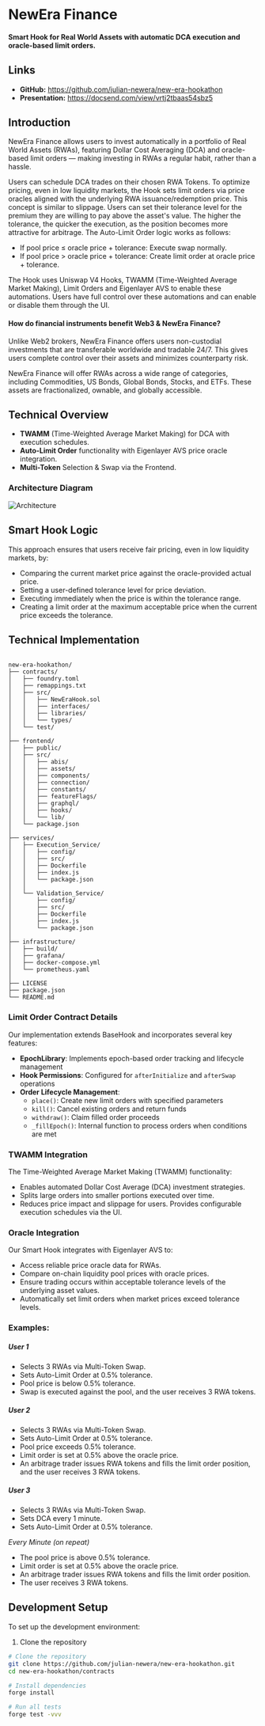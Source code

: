 # NewEra Finance

#### Smart Hook for Real World Assets with automatic DCA execution and oracle-based limit orders.

## Links

- **GitHub:** https://github.com/julian-newera/new-era-hookathon
- **Presentation:** https://docsend.com/view/vrtj2tbaas54sbz5

## Introduction

NewEra Finance allows users to invest automatically in a portfolio of Real World Assets (RWAs), featuring Dollar Cost Averaging (DCA) and oracle-based limit orders — making investing in RWAs a regular habit, rather than a hassle.

Users can schedule DCA trades on their chosen RWA Tokens. To optimize pricing, even in low liquidity markets, the Hook sets limit orders via price oracles aligned with the underlying RWA issuance/redemption price. This concept is similar to slippage. Users can set their tolerance level for the premium they are willing to pay above the asset's value. The higher the tolerance, the quicker the execution, as the position becomes more attractive for arbitrage. The Auto-Limit Order logic works as follows:

- If pool price ≤ oracle price + tolerance: Execute swap normally.
- If pool price > oracle price + tolerance: Create limit order at oracle price + tolerance.

The Hook uses Uniswap V4 Hooks, TWAMM (Time-Weighted Average Market Making), Limit Orders and Eigenlayer AVS to enable these automations. Users have full control over these automations and can enable or disable them through the UI.

#### How do financial instruments benefit Web3 & NewEra Finance?

Unlike Web2 brokers, NewEra Finance offers users non-custodial investments that are transferable worldwide and tradable 24/7. This gives users complete control over their assets and minimizes counterparty risk.

NewEra Finance will offer RWAs across a wide range of categories, including Commodities, US Bonds, Global Bonds, Stocks, and ETFs. These assets are fractionalized, ownable, and globally accessible.

## Technical Overview

- **TWAMM** (Time-Weighted Average Market Making) for DCA with execution schedules.
- **Auto-Limit Order** functionality with Eigenlayer AVS price oracle integration.
- **Multi-Token** Selection & Swap via the Frontend.

### Architecture Diagram

![Architecture](Architecture-Diagram.png)

## Smart Hook Logic
This approach ensures that users receive fair pricing, even in low liquidity markets, by:
- Comparing the current market price against the oracle-provided actual price.
- Setting a user-defined tolerance level for price deviation.
- Executing immediately when the price is within the tolerance range.
- Creating a limit order at the maximum acceptable price when the current price exceeds the tolerance.


## Technical Implementation
``` 

new-era-hookathon/
├── contracts/
│   ├── foundry.toml
│   ├── remappings.txt
│   ├── src/
│   │   ├── NewEraHook.sol
│   │   ├── interfaces/
│   │   ├── libraries/
│   │   └── types/
│   └── test/
│
├── frontend/
│   ├── public/
│   ├── src/
│   │   ├── abis/
│   │   ├── assets/
│   │   ├── components/
│   │   ├── connection/
│   │   ├── constants/
│   │   ├── featureFlags/
│   │   ├── graphql/
│   │   ├── hooks/
│   │   └── lib/
│   └── package.json
│
├── services/
│   ├── Execution_Service/
│   │   ├── config/
│   │   ├── src/
│   │   ├── Dockerfile
│   │   ├── index.js
│   │   └── package.json
│   │
│   └── Validation_Service/
│       ├── config/
│       ├── src/
│       ├── Dockerfile
│       ├── index.js
│       └── package.json
│
├── infrastructure/
│   ├── build/
│   ├── grafana/
│   ├── docker-compose.yml
│   └── prometheus.yaml
│
├── LICENSE
├── package.json
└── README.md

```


### Limit Order Contract Details

Our implementation extends BaseHook and incorporates several key features:

- **EpochLibrary**: Implements epoch-based order tracking and lifecycle management
- **Hook Permissions**: Configured for `afterInitialize` and `afterSwap` operations
- **Order Lifecycle Management**: 
  - `place()`: Create new limit orders with specified parameters
  - `kill()`: Cancel existing orders and return funds
  - `withdraw()`: Claim filled order proceeds
  - `_fillEpoch()`: Internal function to process orders when conditions are met

### TWAMM Integration

The Time-Weighted Average Market Making (TWAMM) functionality:
- Enables automated Dollar Cost Average (DCA) investment strategies.
- Splits large orders into smaller portions executed over time.
- Reduces price impact and slippage for users.
Provides configurable execution schedules via the UI.


### Oracle Integration

Our Smart Hook integrates with Eigenlayer AVS to:
- Access reliable price oracle data for RWAs.
- Compare on-chain liquidity pool prices with oracle prices.
- Ensure trading occurs within acceptable tolerance levels of the underlying asset values.
- Automatically set limit orders when market prices exceed tolerance levels.



### Examples:

##### User 1
- Selects 3 RWAs via Multi-Token Swap.
- Sets Auto-Limit Order at 0.5% tolerance.
- Pool price is below 0.5% tolerance.
- Swap is executed against the pool, and the user receives 3 RWA tokens.


##### User 2
- Selects 3 RWAs via Multi-Token Swap.
- Sets Auto-Limit Order at 0.5% tolerance.
- Pool price exceeds 0.5% tolerance.
- Limit order is set at 0.5% above the oracle price.
- An arbitrage trader issues RWA tokens and fills the limit order position, and the user receives 3 RWA tokens.


##### User 3
- Selects 3 RWAs via Multi-Token Swap.
- Sets DCA every 1 minute.
- Sets Auto-Limit Order at 0.5% tolerance.

*Every Minute (on repeat)*
- The pool price is above 0.5% tolerance.
- Limit order is set at 0.5% above the oracle price.
- An arbitrage trader issues RWA tokens and fills the limit order position.
- The user receives 3 RWA tokens.


## Development Setup

To set up the development environment:

1. Clone the repository
```bash
# Clone the repository
git clone https://github.com/julian-newera/new-era-hookathon.git
cd new-era-hookathon/contracts

# Install dependencies
forge install

# Run all tests
forge test -vvv

